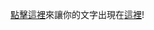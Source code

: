 [點擊這裡](https://github.com/charlie-moomoo/textboard/issues/new?title=<把這裡替換成你的文字！>&body=按下`Submit%20new%20issue`!)來讓你的文字出現在[這裡](https://github.com/charlie-moomoo/textboard/blob/main/words.txt)!
